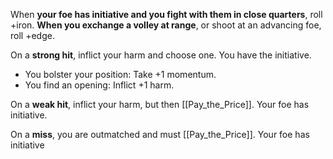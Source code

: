 When **your foe has initiative and you fight with them in close quarters**, roll +iron. **When you exchange a volley at range**, or shoot at an advancing foe, roll +edge. 

On a **strong hit**, inflict your harm and choose one. You have the initiative. 

- You bolster your position: Take +1 momentum. 
- You find an opening: Inflict +1 harm. 

On a **weak hit**, inflict your harm, but then [[Pay_the_Price]]. Your foe has initiative. 

On a **miss**, you are outmatched and must [[Pay_the_Price]]. Your foe has initiative